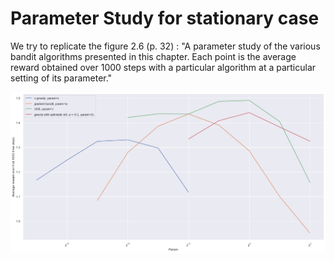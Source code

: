 # Parameter Study for stationary case



We try to replicate the figure 2.6 (p. 32) : "A parameter study of the various bandit algorithms presented in this chapter.
Each point is the average reward obtained over 1000 steps with a particular algorithm at a
particular setting of its parameter."

![avg reward over 1000 time steps](./images/parameter_study_stationary.png)

